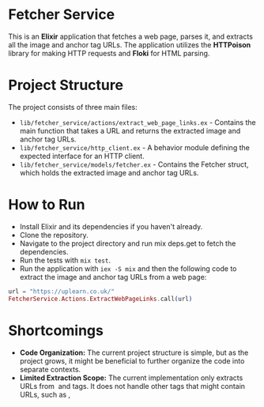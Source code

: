 # Fetcher Service
This is an **Elixir** application that fetches a web page, parses it, and extracts all the image and anchor tag URLs. The application utilizes the **HTTPoison** library for making HTTP requests and **Floki** for HTML parsing.

# Project Structure
The project consists of three main files:

- `lib/fetcher_service/actions/extract_web_page_links.ex` - Contains the main function that takes a URL and returns the extracted image and anchor tag URLs.
- `lib/fetcher_service/http_client.ex` - A behavior module defining the expected interface for an HTTP client.
- `lib/fetcher_service/models/fetcher.ex` - Contains the Fetcher struct, which holds the extracted image and anchor tag URLs.

# How to Run
- Install Elixir and its dependencies if you haven't already.
- Clone the repository.
- Navigate to the project directory and run mix deps.get to fetch the dependencies.
- Run the tests with `mix test`.
- Run the application with `iex -S mix` and then the following code to extract the image and anchor tag URLs from a web page:
```elixir
url = "https://uplearn.co.uk/"
FetcherService.Actions.ExtractWebPageLinks.call(url)
```

# Shortcomings
- **Code Organization:** The current project structure is simple, but as the project grows, it might be beneficial to further organize the code into separate contexts.
- **Limited Extraction Scope:** The current implementation only extracts URLs from **<img>** and **<a>** tags. It does not handle other tags that might contain URLs, such as **<link>**, **<script>**, or **<iframe>**. Expanding the extraction scope to include these additional tags would provide a more comprehensive list of assets and links on a web page.
- **Error Handling:** The current implementation does not handle all possible errors that may occur during the process, such as network errors, malformed HTML, or timeouts.
